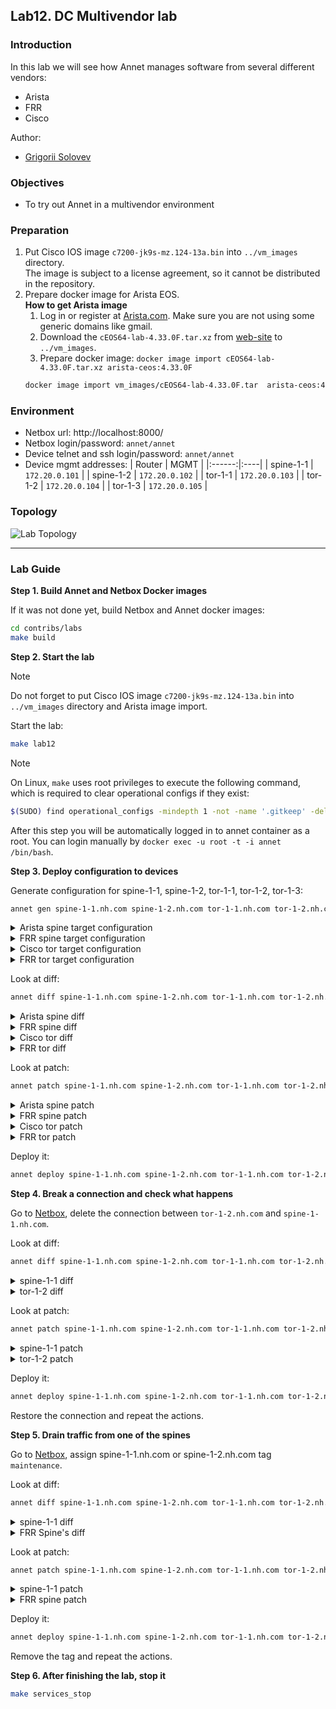 ## Lab12. DC Multivendor lab

### Introduction

In this lab we will see how Annet manages software from several different vendors:

- Arista
- FRR
- Cisco

Author:
- [Grigorii Solovev](https://github.com/gs1571)

### Objectives

- To try out Annet in a multivendor environment

### Preparation

1. Put Cisco IOS image `c7200-jk9s-mz.124-13a.bin` into `../vm_images` directory.  
   The image is subject to a license agreement, so it cannot be distributed in the repository.
2. Prepare docker image for Arista EOS.  
   **How to get Arista image**  
   1. Log in or register at [Arista.com](https://www.arista.com/en/login). Make sure you are not using some generic domains like gmail.
   2. Download the `cEOS64-lab-4.33.0F.tar.xz` from [web-site](https://www.arista.com/en/support/software-download) to `../vm_images`.
   3. Prepare docker image: `docker image import cEOS64-lab-4.33.0F.tar.xz arista-ceos:4.33.0F`
   ```bash
   docker image import vm_images/cEOS64-lab-4.33.0F.tar  arista-ceos:4.33.0F --platform linux/amd64
   ```

### Environment

- Netbox url: http://localhost:8000/
- Netbox login/password: `annet/annet`
- Device telnet and ssh login/password: `annet/annet`  
- Device mgmt addresses:
   | Router | MGMT |
   |:------:|:----|
   | spine-1-1 | `172.20.0.101` |
   | spine-1-2 | `172.20.0.102` |
   | tor-1-1 | `172.20.0.103` |
   | tor-1-2 | `172.20.0.104` |
   | tor-1-3 | `172.20.0.105` |

### Topology

![Lab Topology](./images/topology.png)

---

### Lab Guide

**Step 1. Build Annet and Netbox Docker images**

If it was not done yet, build Netbox and Annet docker images:

```bash
cd contribs/labs
make build
```

**Step 2. Start the lab**

> [!NOTE]
> Do not forget to put Cisco IOS image `c7200-jk9s-mz.124-13a.bin` into `../vm_images` directory and Arista image import.

Start the lab:

```bash
make lab12
```

> [!NOTE]
> On Linux, `make` uses root privileges to execute the following command, which is required to clear operational configs if they exist:

```bash
$(SUDO) find operational_configs -mindepth 1 -not -name '.gitkeep' -delete || true && \
```

After this step you will be automatically logged in to annet container as a root. You can login manually by `docker exec -u root -t -i annet /bin/bash`.

**Step 3. Deploy configuration to devices**

Generate configuration for spine-1-1, spine-1-2, tor-1-1, tor-1-2, tor-1-3:

```bash
annet gen spine-1-1.nh.com spine-1-2.nh.com tor-1-1.nh.com tor-1-2.nh.com tor-1-3.nh.com
```

<details>
<summary>Arista spine target configuration</summary>

```
hostname spine-1-1
interface Ethernet1
  description tor-1-1@GigabitEthernet1/0
  ip address 10.1.1.11/24
interface Ethernet2
  description tor-1-2@eth1
  ip address 10.1.2.11/24
interface Ethernet3
  description tor-1-3@GigabitEthernet1/0
  ip address 10.1.3.11/24
interface Management0
  ip address 172.20.0.110/24
ip community-list GSHUT permit GSHUT
ip community-list TOR_NETS permit 65000:1
route-map SPINE_IMPORT_TOR permit 10
  match community TOR_NETS
route-map SPINE_IMPORT_TOR deny 9999
route-map SPINE_EXPORT_TOR permit 10
  match community TOR_NETS
route-map SPINE_EXPORT_TOR deny 9999
router bgp 65201
  router-id 1.2.1.1
  neighbor TOR peer group
  neighbor TOR route-map SPINE_IMPORT_TOR in
  neighbor TOR route-map SPINE_EXPORT_TOR out
  neighbor TOR send-community
  neighbor 10.1.1.12 peer group TOR
  neighbor 10.1.1.12 remote-as 65111
  neighbor 10.1.2.12 peer group TOR
  neighbor 10.1.2.12 remote-as 65112
  neighbor 10.1.3.12 peer group TOR
  neighbor 10.1.3.12 remote-as 65113
  address-family ipv4
    neighbor TOR activate
```

</details>

<details>
<summary>FRR spine target configuration</summary>

```
frr defaults datacenter
service integrated-vtysh-config

hostname spine-1-2
log file /var/log/frr/frr.log

interface eth0
 ip address 172.20.0.111/24
exit

interface eth1
 description tor-1-1.nh.com@GigabitEthernet2/0
 ip address 10.2.1.11/24
exit

interface eth2
 description tor-1-2.nh.com@eth2
 ip address 10.2.2.11/24
exit

interface eth3
 description tor-1-3.nh.com@GigabitEthernet2/0
 ip address 10.2.3.11/24
exit

router bgp 65201
 bgp router-id 1.2.1.2
 neighbor TOR peer-group
 neighbor 10.2.1.12 remote-as 65111
 neighbor 10.2.1.12 peer-group TOR
 neighbor 10.2.2.12 remote-as 65112
 neighbor 10.2.2.12 peer-group TOR
 neighbor 10.2.3.12 remote-as 65113
 neighbor 10.2.3.12 peer-group TOR
 address-family ipv4 unicast
  neighbor TOR route-map SPINE_IMPORT_TOR in
  neighbor TOR route-map SPINE_EXPORT_TOR out
 exit-address-family
exit

bgp community-list standard TOR_NETS seq 5 permit 65000:1
bgp community-list standard GSHUT seq 5 permit graceful-shutdown

route-map SPINE_IMPORT_TOR permit 10
 match community TOR_NETS
exit

route-map SPINE_IMPORT_TOR deny 9999
exit


route-map SPINE_EXPORT_TOR permit 10
 match community TOR_NETS
exit

route-map SPINE_EXPORT_TOR deny 9999
exit

line vty
```

</details>

<details>
<summary>Cisco tor target configuration</summary>

```
hostname tor-1-1
ip bgp-community new-format
ip community-list standard GSHUT permit 65535:0
ip community-list standard TOR_NETS permit 65000:1
interface GigabitEthernet1/0
  no shutdown
  ip address 10.1.1.12 255.255.255.0
  description spine-1-1@Ethernet1
interface GigabitEthernet2/0
  no shutdown
  ip address 10.2.1.12 255.255.255.0
  description spine-1-2@eth1
interface FastEthernet0/0
  no shutdown
  ip address 172.20.0.100 255.255.255.0
interface Loopback0
  no shutdown
  ip address 10.0.0.1 255.255.255.255
interface FastEthernet0/1
  no shutdown
route-map TOR_IMPORT_SPINE permit 10
  match community GSHUT
  set local-preference 0
route-map TOR_IMPORT_SPINE permit 20
  set local-preference 100
route-map TOR_EXPORT_SPINE permit 10
  match community TOR_NETS
route-map TOR_EXPORT_SPINE deny 9999
route-map IMPORT_CONNECTED permit 10
  match interface Loopback0
  set community 65000:1
route-map IMPORT_CONNECTED deny 9999
router bgp 65111
  bgp router-id 1.1.1.1
  bgp log-neighbor-changes
  maximum-paths 16
  redistribute connected route-map IMPORT_CONNECTED
  neighbor SPINE peer-group
  neighbor SPINE route-map TOR_IMPORT_SPINE in
  neighbor SPINE route-map TOR_EXPORT_SPINE out
  neighbor SPINE soft-reconfiguration inbound
  neighbor SPINE send-community both
  neighbor 10.1.1.11 remote-as 65201
  neighbor 10.2.1.11 remote-as 65201
  neighbor 10.1.1.11 peer-group SPINE
  neighbor 10.2.1.11 peer-group SPINE
```

</details>

<details>
<summary>FRR tor target configuration</summary>

```
frr defaults datacenter
service integrated-vtysh-config

hostname tor-1-2
log file /var/log/frr/frr.log

interface eth0
 ip address 172.20.0.113/24
exit

interface eth1
 description spine-1-1.nh.com@Ethernet2
 ip address 10.1.2.12/24
exit

interface eth2
 description spine-1-2.nh.com@eth2
 ip address 10.2.2.12/24
exit

interface eth3
exit

interface lo
 ip address 10.0.0.2/32
exit

router bgp 65112
 bgp router-id 1.1.1.2
 neighbor SPINE peer-group
 neighbor 10.1.2.11 remote-as 65201
 neighbor 10.1.2.11 peer-group SPINE
 neighbor 10.2.2.11 remote-as 65201
 neighbor 10.2.2.11 peer-group SPINE
 address-family ipv4 unicast
  redistribute connected route-map IMPORT_CONNECTED
  neighbor SPINE route-map TOR_IMPORT_SPINE in
  neighbor SPINE route-map TOR_EXPORT_SPINE out
  maximum-paths 16
 exit-address-family
exit

bgp community-list standard TOR_NETS seq 5 permit 65000:1
bgp community-list standard GSHUT seq 5 permit graceful-shutdown

route-map TOR_IMPORT_SPINE permit 10
 match community GSHUT
 set local-preference 0

route-map TOR_IMPORT_SPINE permit 20
 set local-preference 100

route-map TOR_EXPORT_SPINE permit 10
 match community TOR_NETS
exit

route-map TOR_EXPORT_SPINE deny 9999
exit

route-map IMPORT_CONNECTED permit 10
 match interface lo
 set community 65000:1
exit

route-map IMPORT_CONNECTED deny 9999
exit

line vty
```

</details>

Look at diff:

```bash
annet diff spine-1-1.nh.com spine-1-2.nh.com tor-1-1.nh.com tor-1-2.nh.com tor-1-3.nh.com
```

<details>
<summary>Arista spine diff</summary>

```diff
+ hostname spine-1-1
- hostname spine
+ ip community-list GSHUT permit GSHUT
+ ip community-list TOR_NETS permit 65000:1
  interface Ethernet1
+   description tor-1-1@GigabitEthernet1/0
+   ip address 10.1.1.11/24
  interface Ethernet2
+   description tor-1-2@eth1
+   ip address 10.1.2.11/24
  interface Ethernet3
+   description tor-1-3@GigabitEthernet1/0
+   ip address 10.1.3.11/24
+ route-map SPINE_IMPORT_TOR permit 10
+   match community TOR_NETS
+ route-map SPINE_IMPORT_TOR deny 9999
+ route-map SPINE_EXPORT_TOR permit 10
+   match community TOR_NETS
+ route-map SPINE_EXPORT_TOR deny 9999
+ router bgp 65201
+   router-id 1.2.1.1
+   neighbor TOR peer group
+   neighbor TOR route-map SPINE_IMPORT_TOR in
+   neighbor TOR route-map SPINE_EXPORT_TOR out
+   neighbor TOR send-community
+   neighbor 10.1.1.12 peer group TOR
+   neighbor 10.1.1.12 remote-as 65111
+   neighbor 10.1.2.12 peer group TOR
+   neighbor 10.1.2.12 remote-as 65112
+   neighbor 10.1.3.12 peer group TOR
+   neighbor 10.1.3.12 remote-as 65113
+   address-family ipv4
+     neighbor TOR activate
```

</details>

<details>
<summary>FRR spine diff</summary>

```diff
---
+++
@@ -1,7 +1,7 @@
 frr defaults datacenter
 service integrated-vtysh-config

-hostname frr-r1
+hostname spine-1-2
 log file /var/log/frr/frr.log

 interface eth0
@@ -9,15 +9,51 @@
 exit

 interface eth1
- no ip address
+ description tor-1-1.nh.com@GigabitEthernet2/0
+ ip address 10.2.1.11/24
 exit

 interface eth2
- no ip address
+ description tor-1-2.nh.com@eth2
+ ip address 10.2.2.11/24
 exit

 interface eth3
- no ip address
+ description tor-1-3.nh.com@GigabitEthernet2/0
+ ip address 10.2.3.11/24
+exit
+
+router bgp 65201
+ bgp router-id 1.2.1.2
+ neighbor TOR peer-group
+ neighbor 10.2.1.12 remote-as 65111
+ neighbor 10.2.1.12 peer-group TOR
+ neighbor 10.2.2.12 remote-as 65112
+ neighbor 10.2.2.12 peer-group TOR
+ neighbor 10.2.3.12 remote-as 65113
+ neighbor 10.2.3.12 peer-group TOR
+ address-family ipv4 unicast
+  neighbor TOR route-map SPINE_IMPORT_TOR in
+  neighbor TOR route-map SPINE_EXPORT_TOR out
+ exit-address-family
+exit
+
+bgp community-list standard TOR_NETS seq 5 permit 65000:1
+bgp community-list standard GSHUT seq 5 permit graceful-shutdown
+
+route-map SPINE_IMPORT_TOR permit 10
+ match community TOR_NETS
+exit
+
+route-map SPINE_IMPORT_TOR deny 9999
+exit
+
+
+route-map SPINE_EXPORT_TOR permit 10
+ match community TOR_NETS
+exit
+
+route-map SPINE_EXPORT_TOR deny 9999
 exit

 line vty
```

</details>

<details>
<summary>Cisco tor diff</summary>

```diff
+ hostname tor-1-1
- hostname lab-r1
+ ip bgp-community new-format
+ interface Loopback0
+   no shutdown
+   ip address 10.0.0.1 255.255.255.255
+ route-map TOR_IMPORT_SPINE permit 10
+   match community GSHUT
+   set local-preference 0
+ route-map TOR_IMPORT_SPINE permit 20
+   set local-preference 100
+ route-map TOR_EXPORT_SPINE permit 10
+   match community TOR_NETS
+ route-map TOR_EXPORT_SPINE deny 9999
+ route-map IMPORT_CONNECTED permit 10
+   match interface Loopback0
+   set community 65000:1
+ route-map IMPORT_CONNECTED deny 9999
+ ip community-list standard GSHUT permit 65535:0
+ ip community-list standard TOR_NETS permit 65000:1
+ router bgp 65111
+   bgp router-id 1.1.1.1
+   bgp log-neighbor-changes
+   maximum-paths 16
+   redistribute connected route-map IMPORT_CONNECTED
+   neighbor SPINE peer-group
+   neighbor SPINE route-map TOR_IMPORT_SPINE in
+   neighbor SPINE route-map TOR_EXPORT_SPINE out
+   neighbor SPINE soft-reconfiguration inbound
+   neighbor SPINE send-community both
+   neighbor 10.1.1.11 remote-as 65201
+   neighbor 10.2.1.11 remote-as 65201
+   neighbor 10.1.1.11 peer-group SPINE
+   neighbor 10.2.1.11 peer-group SPINE
  interface GigabitEthernet1/0
-   shutdown
+   ip address 10.1.1.12 255.255.255.0
+   description spine-1-1@Ethernet1
  interface GigabitEthernet2/0
-   shutdown
+   ip address 10.2.1.12 255.255.255.0
+   description spine-1-2@eth1
  interface FastEthernet0/1
-   shutdown
```

</details>

<details>
<summary>FRR tor diff</summary>

```diff
---
+++
@@ -1,7 +1,7 @@
 frr defaults datacenter
 service integrated-vtysh-config

-hostname frr-r1
+hostname tor-1-2
 log file /var/log/frr/frr.log

 interface eth0
@@ -9,15 +9,60 @@
 exit

 interface eth1
- no ip address
+ description spine-1-1.nh.com@Ethernet2
+ ip address 10.1.2.12/24
 exit

 interface eth2
- no ip address
+ description spine-1-2.nh.com@eth2
+ ip address 10.2.2.12/24
 exit

 interface eth3
- no ip address
+exit
+
+interface lo
+ ip address 10.0.0.2/32
+exit
+
+router bgp 65112
+ bgp router-id 1.1.1.2
+ neighbor SPINE peer-group
+ neighbor 10.1.2.11 remote-as 65201
+ neighbor 10.1.2.11 peer-group SPINE
+ neighbor 10.2.2.11 remote-as 65201
+ neighbor 10.2.2.11 peer-group SPINE
+ address-family ipv4 unicast
+  redistribute connected route-map IMPORT_CONNECTED
+  neighbor SPINE route-map TOR_IMPORT_SPINE in
+  neighbor SPINE route-map TOR_EXPORT_SPINE out
+  maximum-paths 16
+ exit-address-family
+exit
+
+bgp community-list standard TOR_NETS seq 5 permit 65000:1
+bgp community-list standard GSHUT seq 5 permit graceful-shutdown
+
+route-map TOR_IMPORT_SPINE permit 10
+ match community GSHUT
+ set local-preference 0
+
+route-map TOR_IMPORT_SPINE permit 20
+ set local-preference 100
+
+route-map TOR_EXPORT_SPINE permit 10
+ match community TOR_NETS
+exit
+
+route-map TOR_EXPORT_SPINE deny 9999
+exit
+
+route-map IMPORT_CONNECTED permit 10
+ match interface lo
+ set community 65000:1
+exit
+
+route-map IMPORT_CONNECTED deny 9999
 exit

 line vty
```

</details>

Look at patch:

```bash
annet patch spine-1-1.nh.com spine-1-2.nh.com tor-1-1.nh.com tor-1-2.nh.com tor-1-3.nh.com
```

<details>
<summary>Arista spine patch</summary>

```
no hostname spine
hostname spine-1-1
interface Ethernet1
  description tor-1-1@GigabitEthernet1/0
  ip address 10.1.1.11/24
  exit
interface Ethernet2
  description tor-1-2@eth1
  ip address 10.1.2.11/24
  exit
interface Ethernet3
  description tor-1-3@GigabitEthernet1/0
  ip address 10.1.3.11/24
  exit
ip community-list GSHUT permit GSHUT
ip community-list TOR_NETS permit 65000:1
route-map SPINE_IMPORT_TOR permit 10
  match community TOR_NETS
  exit
route-map SPINE_IMPORT_TOR deny 9999
  exit
route-map SPINE_EXPORT_TOR permit 10
  match community TOR_NETS
  exit
route-map SPINE_EXPORT_TOR deny 9999
  exit
router bgp 65201
  router-id 1.2.1.1
  neighbor TOR peer group
  neighbor TOR route-map SPINE_IMPORT_TOR in
  neighbor TOR route-map SPINE_EXPORT_TOR out
  neighbor TOR send-community
  neighbor 10.1.1.12 peer group TOR
  neighbor 10.1.1.12 remote-as 65111
  neighbor 10.1.2.12 peer group TOR
  neighbor 10.1.2.12 remote-as 65112
  neighbor 10.1.3.12 peer group TOR
  neighbor 10.1.3.12 remote-as 65113
  address-family ipv4
    neighbor TOR activate
    exit
  exit
```

</details>

<details>
<summary>FRR spine patch</summary>

```
frr defaults datacenter
service integrated-vtysh-config

hostname spine-1-2
log file /var/log/frr/frr.log

interface eth0
 ip address 172.20.0.111/24
exit

interface eth1
 description tor-1-1.nh.com@GigabitEthernet2/0
 ip address 10.2.1.11/24
exit

interface eth2
 description tor-1-2.nh.com@eth2
 ip address 10.2.2.11/24
exit

interface eth3
 description tor-1-3.nh.com@GigabitEthernet2/0
 ip address 10.2.3.11/24
exit

router bgp 65201
 bgp router-id 1.2.1.2
 neighbor TOR peer-group
 neighbor 10.2.1.12 remote-as 65111
 neighbor 10.2.1.12 peer-group TOR
 neighbor 10.2.2.12 remote-as 65112
 neighbor 10.2.2.12 peer-group TOR
 neighbor 10.2.3.12 remote-as 65113
 neighbor 10.2.3.12 peer-group TOR
 address-family ipv4 unicast
  neighbor TOR route-map SPINE_IMPORT_TOR in
  neighbor TOR route-map SPINE_EXPORT_TOR out
 exit-address-family
exit

bgp community-list standard TOR_NETS seq 5 permit 65000:1
bgp community-list standard GSHUT seq 5 permit graceful-shutdown

route-map SPINE_IMPORT_TOR permit 10
 match community TOR_NETS
exit

route-map SPINE_IMPORT_TOR deny 9999
exit


route-map SPINE_EXPORT_TOR permit 10
 match community TOR_NETS
exit

route-map SPINE_EXPORT_TOR deny 9999
exit

line vty
```

</details>

<details>
<summary>Cisco tor patch</summary>

```
no hostname lab-r1
hostname tor-1-1
ip community-list standard GSHUT permit 65535:0
ip community-list standard TOR_NETS permit 65000:1
ip bgp-community new-format
interface GigabitEthernet1/0
  no shutdown
  ip address 10.1.1.12 255.255.255.0
  description spine-1-1@Ethernet1
  exit
interface GigabitEthernet2/0
  no shutdown
  ip address 10.2.1.12 255.255.255.0
  description spine-1-2@eth1
  exit
interface FastEthernet0/1
  no shutdown
  exit
interface Loopback0
  ip address 10.0.0.1 255.255.255.255
  no shutdown
  exit
route-map TOR_IMPORT_SPINE permit 10
  match community GSHUT
  set local-preference 0
  exit
route-map TOR_IMPORT_SPINE permit 20
  set local-preference 100
  exit
route-map TOR_EXPORT_SPINE permit 10
  match community TOR_NETS
  exit
route-map TOR_EXPORT_SPINE deny 9999
route-map IMPORT_CONNECTED permit 10
  match interface Loopback0
  set community 65000:1
  exit
route-map IMPORT_CONNECTED deny 9999
router bgp 65111
  bgp router-id 1.1.1.1
  bgp log-neighbor-changes
  maximum-paths 16
  redistribute connected route-map IMPORT_CONNECTED
  neighbor SPINE peer-group
  neighbor SPINE route-map TOR_IMPORT_SPINE in
  neighbor SPINE route-map TOR_EXPORT_SPINE out
  neighbor SPINE soft-reconfiguration inbound
  neighbor SPINE send-community both
  neighbor 10.1.1.11 remote-as 65201
  neighbor 10.2.1.11 remote-as 65201
  neighbor 10.1.1.11 peer-group SPINE
  neighbor 10.2.1.11 peer-group SPINE
  exit
```

</details>

<details>
<summary>FRR tor patch</summary>

```
frr defaults datacenter
service integrated-vtysh-config

hostname tor-1-2
log file /var/log/frr/frr.log

interface eth0
 ip address 172.20.0.113/24
exit

interface eth1
 description spine-1-1.nh.com@Ethernet2
 ip address 10.1.2.12/24
exit

interface eth2
 description spine-1-2.nh.com@eth2
 ip address 10.2.2.12/24
exit

interface eth3
exit

interface lo
 ip address 10.0.0.2/32
exit

router bgp 65112
 bgp router-id 1.1.1.2
 neighbor SPINE peer-group
 neighbor 10.1.2.11 remote-as 65201
 neighbor 10.1.2.11 peer-group SPINE
 neighbor 10.2.2.11 remote-as 65201
 neighbor 10.2.2.11 peer-group SPINE
 address-family ipv4 unicast
  redistribute connected route-map IMPORT_CONNECTED
  neighbor SPINE route-map TOR_IMPORT_SPINE in
  neighbor SPINE route-map TOR_EXPORT_SPINE out
  maximum-paths 16
 exit-address-family
exit

bgp community-list standard TOR_NETS seq 5 permit 65000:1
bgp community-list standard GSHUT seq 5 permit graceful-shutdown

route-map TOR_IMPORT_SPINE permit 10
 match community GSHUT
 set local-preference 0

route-map TOR_IMPORT_SPINE permit 20
 set local-preference 100

route-map TOR_EXPORT_SPINE permit 10
 match community TOR_NETS
exit

route-map TOR_EXPORT_SPINE deny 9999
exit

route-map IMPORT_CONNECTED permit 10
 match interface lo
 set community 65000:1
exit

route-map IMPORT_CONNECTED deny 9999
exit

line vty
```

</details>

Deploy it:

```bash
annet deploy spine-1-1.nh.com spine-1-2.nh.com tor-1-1.nh.com tor-1-2.nh.com tor-1-3.nh.com
```

**Step 4. Break a connection and check what happens**

Go to [Netbox](http://localhost:8000/), delete the connection between `tor-1-2.nh.com` and `spine-1-1.nh.com`.

Look at diff:

```bash
annet diff spine-1-1.nh.com spine-1-2.nh.com tor-1-1.nh.com tor-1-2.nh.com tor-1-3.nh.com
```

<details>
<summary>spine-1-1 diff</summary>

```
  interface Ethernet2
-   description tor-1-2@eth1
-   ip address 10.1.2.11/24
  router bgp 65201
-   neighbor 10.1.2.12 peer group TOR
-   neighbor 10.1.2.12 remote-as 65112
```

</details>

<details>
<summary>tor-1-2 diff</summary>

```
---
+++
@@ -9,8 +9,6 @@
 exit

 interface eth1
- description spine-1-1.nh.com@Ethernet2
- ip address 10.1.2.12/24
 exit

 interface eth2
@@ -28,8 +26,6 @@
 router bgp 65112
  bgp router-id 1.1.1.2
  neighbor SPINE peer-group
- neighbor 10.1.2.11 remote-as 65201
- neighbor 10.1.2.11 peer-group SPINE
  neighbor 10.2.2.11 remote-as 65201
  neighbor 10.2.2.11 peer-group SPINE
  address-family ipv4 unicast
```

</details>

Look at patch:

```bash
annet patch spine-1-1.nh.com spine-1-2.nh.com tor-1-1.nh.com tor-1-2.nh.com tor-1-3.nh.com
```

<details>
<summary>spine-1-1 patch</summary>

```
interface Ethernet2
  no description tor-1-2@eth1
  no ip address 10.1.2.11/24
  exit
router bgp 65201
  no neighbor 10.1.2.12 peer group TOR
  no neighbor 10.1.2.12 remote-as 65112
  exit
```

</details>

<details>
<summary>tor-1-2 patch</summary>

```
frr defaults datacenter
service integrated-vtysh-config

hostname tor-1-2
log file /var/log/frr/frr.log

interface eth0
 ip address 172.20.0.113/24
exit

interface eth1
exit

interface eth2
 description spine-1-2.nh.com@eth2
 ip address 10.2.2.12/24
exit

interface eth3
exit

interface lo
 ip address 10.0.0.2/32
exit

router bgp 65112
 bgp router-id 1.1.1.2
 neighbor SPINE peer-group
 neighbor 10.2.2.11 remote-as 65201
 neighbor 10.2.2.11 peer-group SPINE
 address-family ipv4 unicast
  redistribute connected route-map IMPORT_CONNECTED
  neighbor SPINE route-map TOR_IMPORT_SPINE in
  neighbor SPINE route-map TOR_EXPORT_SPINE out
  maximum-paths 16
 exit-address-family
exit

bgp community-list standard TOR_NETS seq 5 permit 65000:1
bgp community-list standard GSHUT seq 5 permit graceful-shutdown

route-map TOR_IMPORT_SPINE permit 10
 match community GSHUT
 set local-preference 0

route-map TOR_IMPORT_SPINE permit 20
 set local-preference 100

route-map TOR_EXPORT_SPINE permit 10
 match community TOR_NETS
exit

route-map TOR_EXPORT_SPINE deny 9999
exit

route-map IMPORT_CONNECTED permit 10
 match interface lo
 set community 65000:1
exit

route-map IMPORT_CONNECTED deny 9999
exit

line vty
```

</details>

Deploy it:

```bash
annet deploy spine-1-1.nh.com spine-1-2.nh.com tor-1-1.nh.com tor-1-2.nh.com tor-1-3.nh.com
```

Restore the connection and repeat the actions.

**Step 5. Drain traffic from one of the spines**

Go to [Netbox](http://localhost:8000/), assign spine-1-1.nh.com or spine-1-2.nh.com tag `maintenance`.

Look at diff:

```bash
annet diff spine-1-1.nh.com spine-1-2.nh.com tor-1-1.nh.com tor-1-2.nh.com tor-1-3.nh.com
```

<details>
<summary>spine-1-1 diff</summary>

```
  route-map SPINE_EXPORT_TOR permit 10
+   set community 65535:0 additive
```

</details>

<details>
<summary>FRR Spine's diff</summary>

```
---
+++
@@ -51,6 +51,7 @@

 route-map SPINE_EXPORT_TOR permit 10
  match community TOR_NETS
+ set community 65535:0 additive
 exit

 route-map SPINE_EXPORT_TOR deny 9999
```

</details>

Look at patch:

```bash
annet patch spine-1-1.nh.com spine-1-2.nh.com tor-1-1.nh.com tor-1-2.nh.com tor-1-3.nh.com
```

<details>
<summary>spine-1-1 patch</summary>

```
route-map SPINE_EXPORT_TOR permit 10
  set community 65535:0 additive
  exit
```

</details>

<details>
<summary>FRR spine patch</summary>

```
frr defaults datacenter
service integrated-vtysh-config

hostname spine-1-2
log file /var/log/frr/frr.log

interface eth0
 ip address 172.20.0.111/24
exit

interface eth1
 description tor-1-1.nh.com@GigabitEthernet2/0
 ip address 10.2.1.11/24
exit

interface eth2
 description tor-1-2.nh.com@eth2
 ip address 10.2.2.11/24
exit

interface eth3
 description tor-1-3.nh.com@GigabitEthernet2/0
 ip address 10.2.3.11/24
exit

router bgp 65201
 bgp router-id 1.2.1.2
 neighbor TOR peer-group
 neighbor 10.2.1.12 remote-as 65111
 neighbor 10.2.1.12 peer-group TOR
 neighbor 10.2.2.12 remote-as 65112
 neighbor 10.2.2.12 peer-group TOR
 neighbor 10.2.3.12 remote-as 65113
 neighbor 10.2.3.12 peer-group TOR
 address-family ipv4 unicast
  neighbor TOR route-map SPINE_IMPORT_TOR in
  neighbor TOR route-map SPINE_EXPORT_TOR out
 exit-address-family
exit

bgp community-list standard TOR_NETS seq 5 permit 65000:1
bgp community-list standard GSHUT seq 5 permit graceful-shutdown

route-map SPINE_IMPORT_TOR permit 10
 match community TOR_NETS
exit

route-map SPINE_IMPORT_TOR deny 9999
exit


route-map SPINE_EXPORT_TOR permit 10
 match community TOR_NETS
 set community 65535:0 additive
exit

route-map SPINE_EXPORT_TOR deny 9999
exit

line vty
```

</details>

Deploy it:

```bash
annet deploy spine-1-1.nh.com spine-1-2.nh.com tor-1-1.nh.com tor-1-2.nh.com tor-1-3.nh.com
```

Remove the tag and repeat the actions.

**Step 6. After finishing the lab, stop it**
```bash
make services_stop
```
